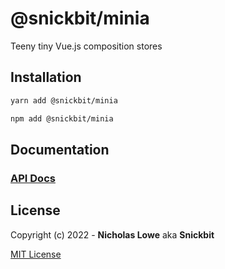 # @snickbit/minia

Teeny tiny Vue.js composition stores

## Installation

```bash
yarn add @snickbit/minia
```

```bash
npm add @snickbit/minia
```

## Documentation

### [API Docs](https://github.com/snickbit/minia/blob/main/docs/README.md)

## License

Copyright (c) 2022 - **Nicholas Lowe** aka **Snickbit**

[MIT License](https://github.com/snickbit/minia/blob/main/LICENSE)
